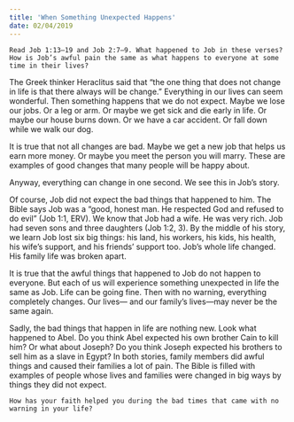```yaml
---
title: 'When Something Unexpected Happens'
date: 02/04/2019
---
```


`Read Job 1:13–19 and Job 2:7–9. What happened to Job in these verses? How is Job’s awful pain the same as what happens to everyone at some time in their lives?`

The Greek thinker Heraclitus said that “the one thing that does not change in life is that there always will be change.” Everything in our lives can seem wonderful. Then something happens that we do not expect. Maybe we lose our jobs. Or a leg or arm. Or maybe we get sick and die early in life. Or maybe our house burns down. Or we have a car accident. Or fall down while we walk our dog.

It is true that not all changes are bad. Maybe we get a new job that helps us earn more money. Or maybe you meet the person you will marry. These are examples of good changes that many people will be happy about.

Anyway, everything can change in one second. We see this in Job’s story.

Of course, Job did not expect the bad things that happened to him. The Bible says Job was a “good, honest man. He respected God and refused to do evil” (Job 1:1, ERV). We know that Job had a wife. He was very rich. Job had seven sons and three daughters (Job 1:2, 3). By the middle of his story, we learn Job lost six big things: his land, his workers, his kids, his health, his wife’s support, and his friends’ support too. Job’s whole life changed. His family life was broken apart.

It is true that the awful things that happened to Job do not happen to everyone. But each of us will experience something unexpected in life the same as Job. Life can be going fine. Then with no warning, everything completely changes. Our lives— and our family’s lives—may never be the same again.

Sadly, the bad things that happen in life are nothing new. Look what happened to Abel. Do you think Abel expected his own brother Cain to kill him? Or what about Joseph? Do you think Joseph expected his brothers to sell him as a slave in Egypt? In both stories, family members did awful things and caused their families a lot of pain. The Bible is filled with examples of people whose lives and families were changed in big ways by things they did not expect.

`How has your faith helped you during the bad times that came with no warning in your life?`
